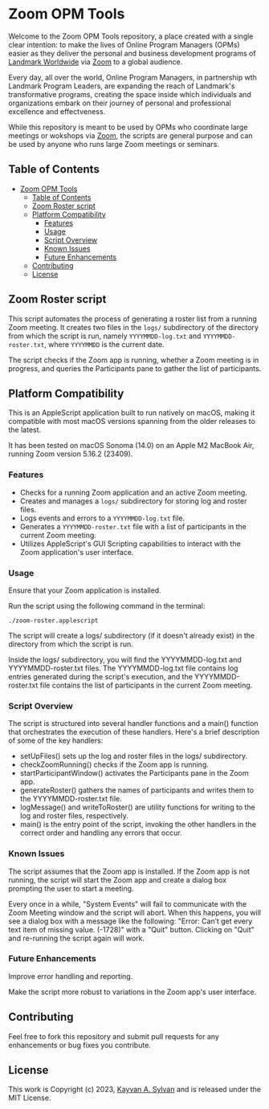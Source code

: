 # Zoom OPM Tools

Welcome to the Zoom OPM Tools repository, a place created with a single clear intention: to make the
lives of Online Program Managers (OPMs) easier as they deliver the personal and business development
programs of [Landmark Worldwide][landmark] via [Zoom][zoom] to a global audience.

Every day, all over the world, Online Program Managers, in partnership wth Landmark Program Leaders,
are expanding the reach of Landmark's transformative programs, creating the space inside which
individuals and organizations embark on their journey of personal and professional excellence and
effectveness.

While this repository is meant to be used by OPMs who coordinate large meetings or wokshops
via [Zoom][zoom], the scripts are general purpose and can be used by anyone who runs large Zoom meetings
or seminars.

## Table of Contents

- [Zoom OPM Tools](#zoom-opm-tools)
  - [Table of Contents](#table-of-contents)
  - [Zoom Roster script](#zoom-roster-script)
  - [Platform Compatibility](#platform-compatibility)
    - [Features](#features)
    - [Usage](#usage)
    - [Script Overview](#script-overview)
    - [Known Issues](#known-issues)
    - [Future Enhancements](#future-enhancements)
  - [Contributing](#contributing)
  - [License](#license)

## Zoom Roster script

This script automates the process of generating a roster list from a running Zoom
meeting. It creates two files in the `logs/` subdirectory of the directory from
which the script is run, namely `YYYYMMDD-log.txt` and `YYYYMMDD-roster.txt`,
where `YYYYMMDD` is the current date.

The script checks if the Zoom app is running, whether a Zoom meeting is in progress,
and queries the Participants pane to gather the list of participants.

## Platform Compatibility

This is an AppleScript application built to run natively on macOS, making it
compatible with most macOS versions spanning from the older releases to the latest.

It has been tested on macOS Sonoma (14.0) on an Apple M2 MacBook Air, running
Zoom version 5.16.2 (23409).

### Features

- Checks for a running Zoom application and an active Zoom meeting.
- Creates and manages a `logs/` subdirectory for storing log and roster files.
- Logs events and errors to a `YYYYMMDD-log.txt` file.
- Generates a `YYYYMMDD-roster.txt` file with a list of participants in the
  current Zoom meeting.
- Utilizes AppleScript's GUI Scripting capabilities to interact with the Zoom
  application's user interface.

### Usage

Ensure that your Zoom application is installed.

Run the script using the following command in the terminal:

```shell
./zoom-roster.applescript
```

The script will create a logs/ subdirectory (if it doesn't already exist)
in the directory from which the script is run.

Inside the logs/ subdirectory, you will find the YYYYMMDD-log.txt and
YYYYMMDD-roster.txt files. The YYYYMMDD-log.txt file contains log entries
generated during the script's execution, and the YYYYMMDD-roster.txt file
contains the list of participants in the current Zoom meeting.

### Script Overview

The script is structured into several handler functions and a main() function
that orchestrates the execution of these handlers. Here's a brief description of
some of the key handlers:

- setUpFiles() sets up the log and roster files in the logs/ subdirectory.
- checkZoomRunning() checks if the Zoom app is running.
- startParticipantWindow() activates the Participants pane in the Zoom app.
- generateRoster() gathers the names of participants and writes them to the YYYYMMDD-roster.txt file.
- logMessage() and writeToRoster() are utility functions for writing to the log and roster files, respectively.
- main() is the entry point of the script, invoking the other handlers in the correct order and handling any errors that occur.

### Known Issues

The script assumes that the Zoom app is installed. If the Zoom app is not
running, the script will start the Zoom app and create a dialog box prompting
the user to start a meeting.

Every once in a while, "System Events" will fail to communicate with the Zoom Meeting window and
the script will abort. When this happens, you will see a dialog box with a message like the following: "Error:
Can’t get every text item of missing value. (-1728)" with a "Quit" button. Clicking on "Quit" and
re-running the script again will work.

### Future Enhancements

Improve error handling and reporting.

Make the script more robust to variations in the Zoom app's user interface.

## Contributing

Feel free to fork this repository and submit pull requests for any enhancements or
bug fixes you contribute.

## License

This work is Copyright (c) 2023, [Kayvan A. Sylvan][linkedin] and is released under the MIT License.

[landmark]: https://www.landmarkworldwide.com/
[zoom]: http://zoom.us
[linkedin]: https://www.linkedin.com/in/kayvansylvan/
